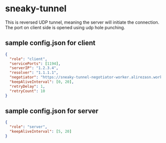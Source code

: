 # sneaky-tunnel
This is reversed UDP tunnel, meaning the server will initiate the connection. The port on client side is opened using udp hole punching.

## sample config.json for client
```json
{
  "role": "client",
  "servicePorts": [1194],
  "serverIP": "1.2.3.4",
  "resolver": "1.1.1.1",
  "negotiator": "https://sneaky-tunnel-negotiator-worker.alirezasn.workers.dev",
  "keepAliveInterval": [0, 20],
  "retryDelay": 1,
  "retryCount": 10
}
```

## sample config.json for server
```json
{
  "role": "server",
  "keepAliveInterval": [5, 20]
}
```